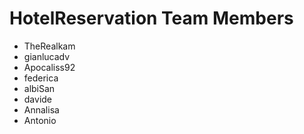 # HotelReservation Team Members
- TheRealkam
- gianlucadv
- Apocaliss92
- federica
- albiSan
- davide
- Annalisa
- Antonio
